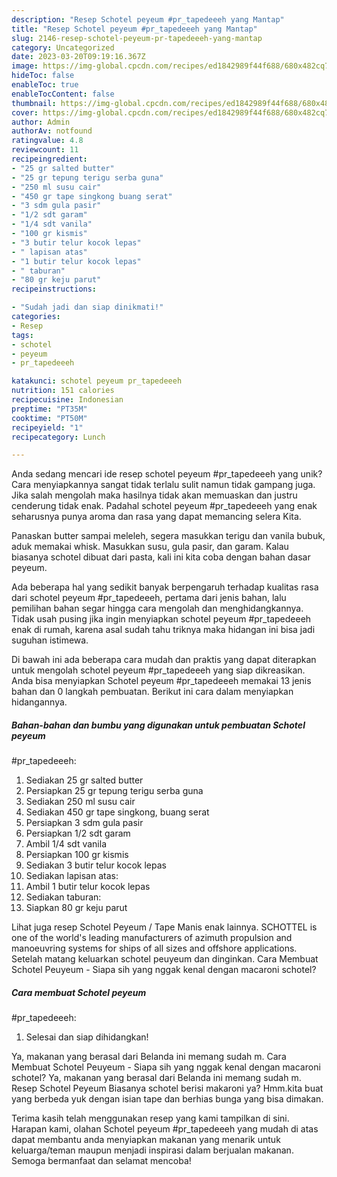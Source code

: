 ```yaml
---
description: "Resep Schotel peyeum #pr_tapedeeeh yang Mantap"
title: "Resep Schotel peyeum #pr_tapedeeeh yang Mantap"
slug: 2146-resep-schotel-peyeum-pr-tapedeeeh-yang-mantap
category: Uncategorized
date: 2023-03-20T09:19:16.367Z
image: https://img-global.cpcdn.com/recipes/ed1842989f44f688/680x482cq70/schotel-peyeum-pr_tapedeeeh-foto-resep-utama.jpg
hideToc: false
enableToc: true
enableTocContent: false
thumbnail: https://img-global.cpcdn.com/recipes/ed1842989f44f688/680x482cq70/schotel-peyeum-pr_tapedeeeh-foto-resep-utama.jpg
cover: https://img-global.cpcdn.com/recipes/ed1842989f44f688/680x482cq70/schotel-peyeum-pr_tapedeeeh-foto-resep-utama.jpg
author: Admin
authorAv: notfound
ratingvalue: 4.8
reviewcount: 11
recipeingredient:
- "25 gr salted butter"
- "25 gr tepung terigu serba guna"
- "250 ml susu cair"
- "450 gr tape singkong buang serat"
- "3 sdm gula pasir"
- "1/2 sdt garam"
- "1/4 sdt vanila"
- "100 gr kismis"
- "3 butir telur kocok lepas"
- " lapisan atas"
- "1 butir telur kocok lepas"
- " taburan"
- "80 gr keju parut"
recipeinstructions:

- "Sudah jadi dan siap dinikmati!"
categories:
- Resep
tags:
- schotel
- peyeum
- pr_tapedeeeh

katakunci: schotel peyeum pr_tapedeeeh 
nutrition: 151 calories
recipecuisine: Indonesian
preptime: "PT35M"
cooktime: "PT50M"
recipeyield: "1"
recipecategory: Lunch

---
```





Anda sedang mencari ide resep schotel peyeum
#pr_tapedeeeh yang unik? Cara menyiapkannya sangat tidak terlalu sulit namun tidak gampang juga. Jika salah mengolah maka hasilnya tidak akan memuaskan dan justru cenderung tidak enak. Padahal schotel peyeum
#pr_tapedeeeh yang enak seharusnya punya aroma dan rasa yang dapat memancing selera Kita.





Panaskan butter sampai meleleh, segera masukkan terigu dan vanila bubuk, aduk memakai whisk. Masukkan susu, gula pasir, dan garam. Kalau biasanya schotel dibuat dari pasta, kali ini kita coba dengan bahan dasar peyeum.

Ada beberapa hal yang sedikit banyak berpengaruh terhadap kualitas rasa dari schotel peyeum
#pr_tapedeeeh, pertama dari jenis bahan, lalu pemilihan bahan segar hingga cara mengolah dan menghidangkannya. Tidak usah pusing jika ingin menyiapkan schotel peyeum
#pr_tapedeeeh enak di rumah, karena asal sudah tahu triknya maka hidangan ini bisa jadi suguhan istimewa.






Di bawah ini ada beberapa cara mudah dan praktis yang dapat diterapkan untuk mengolah schotel peyeum
#pr_tapedeeeh yang siap dikreasikan. Anda bisa menyiapkan Schotel peyeum
#pr_tapedeeeh memakai 13 jenis bahan dan 0 langkah pembuatan. Berikut ini cara dalam menyiapkan hidangannya.

<!--inarticleads1-->

##### Bahan-bahan dan bumbu yang digunakan untuk pembuatan Schotel peyeum
#pr_tapedeeeh:

1. Sediakan 25 gr salted butter
1. Persiapkan 25 gr tepung terigu serba guna
1. Sediakan 250 ml susu cair
1. Sediakan 450 gr tape singkong, buang serat
1. Persiapkan 3 sdm gula pasir
1. Persiapkan 1/2 sdt garam
1. Ambil 1/4 sdt vanila
1. Persiapkan 100 gr kismis
1. Sediakan 3 butir telur kocok lepas
1. Sediakan  lapisan atas:
1. Ambil 1 butir telur kocok lepas
1. Sediakan  taburan:
1. Siapkan 80 gr keju parut


Lihat juga resep Schotel Peyeum / Tape Manis enak lainnya. SCHOTTEL is one of the world&#39;s leading manufacturers of azimuth propulsion and manoeuvring systems for ships of all sizes and offshore applications. Setelah matang keluarkan schotel peuyeum dan dinginkan. Cara Membuat Schotel Peuyeum - Siapa sih yang nggak kenal dengan macaroni schotel? 

<!--inarticleads2-->

##### Cara membuat Schotel peyeum
#pr_tapedeeeh:


1. Selesai dan siap dihidangkan!

Ya, makanan yang berasal dari Belanda ini memang sudah m. Cara Membuat Schotel Peuyeum - Siapa sih yang nggak kenal dengan macaroni schotel? Ya, makanan yang berasal dari Belanda ini memang sudah m. Resep Schotel Peyeum Biasanya schotel berisi makaroni ya? Hmm.kita buat yang berbeda yuk dengan isian tape dan berhias bunga yang bisa dimakan. 

Terima kasih telah menggunakan resep yang kami tampilkan di sini. Harapan kami, olahan Schotel peyeum
#pr_tapedeeeh yang mudah di atas dapat membantu anda menyiapkan makanan yang menarik untuk keluarga/teman maupun menjadi inspirasi dalam berjualan makanan. Semoga bermanfaat dan selamat mencoba!
